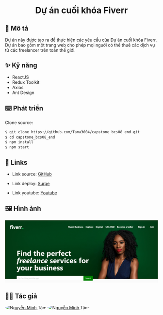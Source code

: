 <h1 align="center">Dự án cuối khóa Fiverr</h1>

## 📝 Mô tả

Dự án này được tạo ra để thực hiện các yêu cầu của Dự án cuối khóa Fiverr. Dự án
bao gồm một trang web cho phép mọi người có thể thuê các dịch vụ từ các
freelancer trên toàn thế giới.

## ✨ Kỹ năng

- ReactJS
- Redux Toolkit
- Axios
- Ant Design

## ⌨️ Phát triển

Clone source:

```bash
$ git clone https://github.com/Tama3004/capstone_bcs08_end.git
$ cd capstone_bcs08_end
$ npm install
$ npm start
```

## 🔗 Links

- Link source: [GitHub](https://github.com/Tama3004/capstone_bcs08_end.git)

- Link deploy: [Surge](https://ugly-brain.surge.sh/)

- Link youtube: [Youtube](https://www.youtube.com/watch?v=OFP1UhJV_VM)

## 🖼️ Hình ảnh

![Ảnh demo dự án](./public/img/ReadmeImg/DemoDuAn.png)

## 👨‍💻 Tác giả

<a href="https://github.com/Tama3004" title="Nguyễn Minh Tâm"><img src="https://avatars.githubusercontent.com/u/138957317?v=4" width="70" height="70" style="border-radius: 50%" alt="Nguyễn Minh Tâm"></a>
<a href="https://github.com/Khoahello" title="Đinh Tấn Khoa"><img src="https://avatars.githubusercontent.com/u/138957990?s=400&u=1ea3b57d20c60fd2753043d53a2638b9f1e850f0&v=4" width="70" height="70" style="border-radius: 50%" alt="Nguyễn Minh Tâm"></a>

